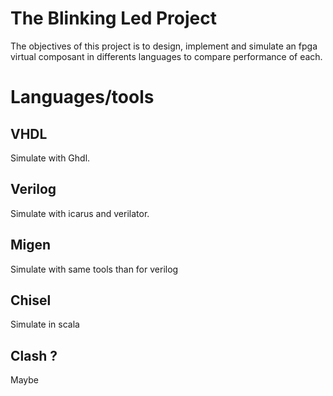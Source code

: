 The Blinking Led Project
========================

The objectives of this project is to design, implement and simulate  an fpga virtual composant in
differents languages to compare performance of each.

Languages/tools
===============
VHDL
----
Simulate with Ghdl.

Verilog
-------
Simulate with icarus and verilator.

Migen
-----

Simulate with same tools than for verilog

Chisel
------

Simulate in scala

Clash ?
-------

Maybe
